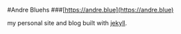 #Andre Bluehs ###[https://andre.blue](https://andre.blue)

my personal site and blog built with [jekyll](https://github.com/mojombo/jekyll).
